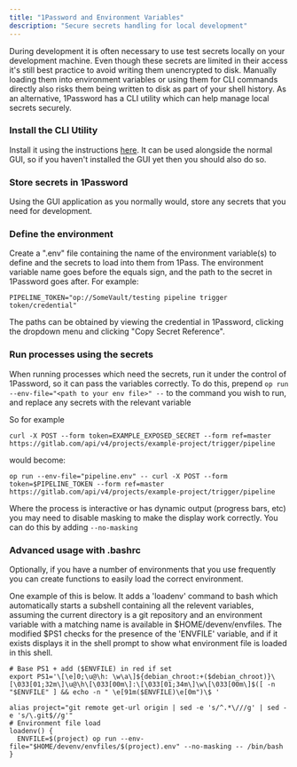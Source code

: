 ```yaml
---
title: "1Password and Environment Variables"
description: "Secure secrets handling for local development"
---
```


During development it is often necessary to use test secrets locally on your development machine.
Even though these secrets are limited in their access it's still best practice to avoid writing them unencrypted to disk.
Manually loading them into environment variables or using them for CLI commands directly also risks them being written to disk as part of your shell history.
As an alternative, 1Password has a CLI utility which can help manage local secrets securely.

### Install the CLI Utility

Install it using the instructions [here](https://developer.1password.com/docs/cli/get-started/).
It can be used alongside the normal GUI, so if you haven't installed the GUI yet then you should also do so.

### Store secrets in 1Password

Using the GUI application as you normally would, store any secrets that you need for development.

### Define the environment

Create a ".env" file containing the name of the environment variable(s) to define and the secrets to load into them from 1Pass.
The environment variable name goes before the equals sign, and the path to the secret in 1Password goes after.
For example:

```shell
PIPELINE_TOKEN="op://SomeVault/testing pipeline trigger token/credential"
```

The paths can be obtained by viewing the credential in 1Password, clicking the dropdown menu and clicking "Copy Secret Reference".

### Run processes using the secrets

When running processes which need the secrets, run it under the control of 1Password, so it can pass the variables correctly. 
To do this, prepend `op run --env-file="<path to your env file>" --` to the command you wish to run, and replace any secrets with the relevant variable

So for example

```shell
curl -X POST --form token=EXAMPLE_EXPOSED_SECRET --form ref=master https://gitlab.com/api/v4/projects/example-project/trigger/pipeline
```

would become:

```shell
op run --env-file="pipeline.env" -- curl -X POST --form token=$PIPELINE_TOKEN --form ref=master https://gitlab.com/api/v4/projects/example-project/trigger/pipeline
```

Where the process is interactive or has dynamic output (progress bars, etc) you may need to disable masking to make the display work correctly. You can do this by adding `--no-masking`

### Advanced usage with .bashrc

Optionally, if you have a number of environments that you use frequently you can create functions to easily load the correct environment.

One example of this is below. It adds a 'loadenv' command to bash which automatically starts a subshell containing all the relevent variables,
assuming the current directory is a git repository and an environment variable with a matching name is available in $HOME/devenv/envfiles.
The modified $PS1 checks for the presence of the 'ENVFILE' variable, and if it exists displays it in the shell prompt to show what environment file is loaded in this shell.

```shell
# Base PS1 + add ($ENVFILE) in red if set
export PS1='\[\e]0;\u@\h: \w\a\]${debian_chroot:+($debian_chroot)}\[\033[01;32m\]\u@\h\[\033[00m\]:\[\033[01;34m\]\w\[\033[00m\]$([ -n "$ENVFILE" ] && echo -n " \e[91m($ENVFILE)\e[0m")\$ '

alias project="git remote get-url origin | sed -e 's/^.*\///g' | sed -e 's/\.git$//g'"
# Environment file load
loadenv() {
  ENVFILE=$(project) op run --env-file="$HOME/devenv/envfiles/$(project).env" --no-masking -- /bin/bash
}
```
